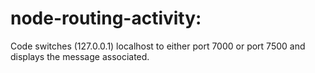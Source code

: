 # node-routing-activity:

Code switches (127.0.0.1) localhost to either port 7000 or port 7500 and displays the message associated. 